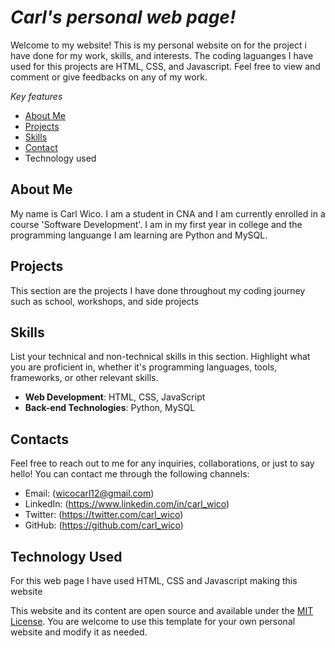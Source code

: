 # *Carl's personal web page!*

Welcome to my website! This is my personal website on for the project i have done for my work, skills, and interests. The coding laguanges I have used for this projects are
HTML, CSS, and Javascript. Feel free to view and comment or give feedbacks on any of my work.


*Key features*

- [About Me](#about-me)
- [Projects](#projects)
- [Skills](#skills)
- [Contact](#contact)
- Technology used

## About Me

My name is Carl Wico. I am a student in CNA and I am currently enrolled in a course 'Software Development'. I am in my first year in college and the programming languange I am learning are Python and MySQL.

## Projects

This section are the projects I have done throughout my coding journey such as school, workshops, and side projects


## Skills

List your technical and non-technical skills in this section. Highlight what you are proficient in, whether it's programming languages, tools, frameworks, or other relevant skills.

- **Web Development**: HTML, CSS, JavaScript
- **Back-end Technologies**: Python, MySQL

## Contacts

Feel free to reach out to me for any inquiries, collaborations, or just to say hello! You can contact me through the following channels:

- Email: (wicocarl12@gmail.com)
- LinkedIn: (https://www.linkedin.com/in/carl_wico)
- Twitter: (https://twitter.com/carl_wico)
- GitHub: (https://github.com/carl_wico)

## Technology Used

For this web page I have used HTML, CSS and Javascript making this website

This website and its content are open source and available under the [MIT License](LICENSE). You are welcome to use this template for your own personal website and modify it as needed.
